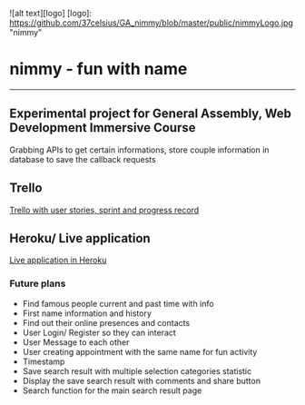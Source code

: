 ![alt text][logo]
[logo]: https://github.com/37celsius/GA_nimmy/blob/master/public/nimmyLogo.jpg "nimmy"

# nimmy - fun with name
---

Experimental project for General Assembly, Web Development Immersive Course
---

Grabbing APIs to get certain informations, store couple information in database to save the callback requests

## Trello
[Trello with user stories, sprint and progress record](https://trello.com/b/lmI0RxyP/ga-wdi-project-2-nimmy)

## Heroku/ Live application
[Live application in Heroku](http://nimmy.herokuapp.com/)


### Future plans
- Find famous people current and past time with info
- First name information and history
- Find out their online presences and contacts 
- User Login/ Register so they can interact
- User Message to each other
- User creating appointment with the same name for fun activity
- Timestamp
- Save search result with multiple selection categories statistic
- Display the save search result with comments and share button
- Search function for the main search result page
